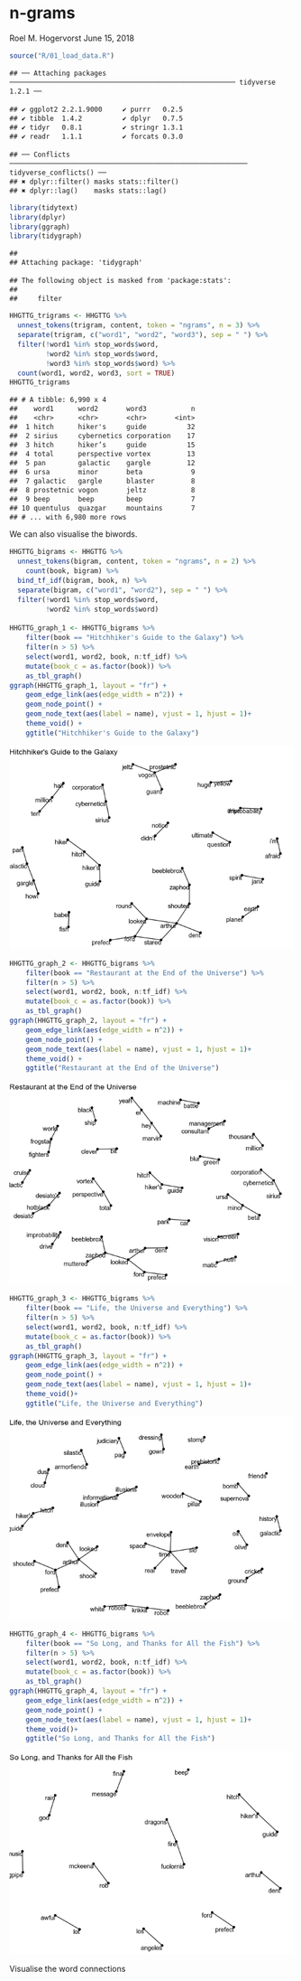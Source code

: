 n-grams
================
Roel M. Hogervorst
June 15, 2018

``` r
source("R/01_load_data.R")
```

    ## ── Attaching packages ──────────────────────────────────────────────────────── tidyverse 1.2.1 ──

    ## ✔ ggplot2 2.2.1.9000     ✔ purrr   0.2.5     
    ## ✔ tibble  1.4.2          ✔ dplyr   0.7.5     
    ## ✔ tidyr   0.8.1          ✔ stringr 1.3.1     
    ## ✔ readr   1.1.1          ✔ forcats 0.3.0

    ## ── Conflicts ─────────────────────────────────────────────────────────── tidyverse_conflicts() ──
    ## ✖ dplyr::filter() masks stats::filter()
    ## ✖ dplyr::lag()    masks stats::lag()

``` r
library(tidytext)
library(dplyr)
library(ggraph)
library(tidygraph)
```

    ## 
    ## Attaching package: 'tidygraph'

    ## The following object is masked from 'package:stats':
    ## 
    ##     filter

``` r
HHGTTG_trigrams <- HHGTTG %>%
  unnest_tokens(trigram, content, token = "ngrams", n = 3) %>%
  separate(trigram, c("word1", "word2", "word3"), sep = " ") %>%
  filter(!word1 %in% stop_words$word,
         !word2 %in% stop_words$word,
         !word3 %in% stop_words$word) %>%
  count(word1, word2, word3, sort = TRUE)
HHGTTG_trigrams
```

    ## # A tibble: 6,990 x 4
    ##    word1      word2       word3           n
    ##    <chr>      <chr>       <chr>       <int>
    ##  1 hitch      hiker's     guide          32
    ##  2 sirius     cybernetics corporation    17
    ##  3 hitch      hiker’s     guide          15
    ##  4 total      perspective vortex         13
    ##  5 pan        galactic    gargle         12
    ##  6 ursa       minor       beta            9
    ##  7 galactic   gargle      blaster         8
    ##  8 prostetnic vogon       jeltz           8
    ##  9 beep       beep        beep            7
    ## 10 quentulus  quazgar     mountains       7
    ## # ... with 6,980 more rows

We can also visualise the biwords.

``` r
HHGTTG_bigrams <- HHGTTG %>%
  unnest_tokens(bigram, content, token = "ngrams", n = 2) %>%
    count(book, bigram) %>%
  bind_tf_idf(bigram, book, n) %>% 
  separate(bigram, c("word1", "word2"), sep = " ") %>%
  filter(!word1 %in% stop_words$word,
         !word2 %in% stop_words$word)

HHGTTG_graph_1 <- HHGTTG_bigrams %>% 
    filter(book == "Hitchhiker's Guide to the Galaxy") %>% 
    filter(n > 5) %>%
    select(word1, word2, book, n:tf_idf) %>% 
    mutate(book_c = as.factor(book)) %>% 
    as_tbl_graph()
ggraph(HHGTTG_graph_1, layout = "fr") +
    geom_edge_link(aes(edge_width = n^2)) +
    geom_node_point() +
    geom_node_text(aes(label = name), vjust = 1, hjust = 1)+
    theme_void() +
    ggtitle("Hitchhiker's Guide to the Galaxy")
```

![](n-grams_files/figure-markdown_github/unnamed-chunk-3-1.png)

``` r
HHGTTG_graph_2 <- HHGTTG_bigrams %>% 
    filter(book == "Restaurant at the End of the Universe") %>% 
    filter(n > 5) %>%
    select(word1, word2, book, n:tf_idf) %>% 
    mutate(book_c = as.factor(book)) %>% 
    as_tbl_graph()
ggraph(HHGTTG_graph_2, layout = "fr") +
    geom_edge_link(aes(edge_width = n^2)) +
    geom_node_point() +
    geom_node_text(aes(label = name), vjust = 1, hjust = 1)+
    theme_void() +
    ggtitle("Restaurant at the End of the Universe")
```

![](n-grams_files/figure-markdown_github/unnamed-chunk-3-2.png)

``` r
HHGTTG_graph_3 <- HHGTTG_bigrams %>% 
    filter(book == "Life, the Universe and Everything") %>% 
    filter(n > 5) %>%
    select(word1, word2, book, n:tf_idf) %>% 
    mutate(book_c = as.factor(book)) %>% 
    as_tbl_graph()
ggraph(HHGTTG_graph_3, layout = "fr") +
    geom_edge_link(aes(edge_width = n^2)) +
    geom_node_point() +
    geom_node_text(aes(label = name), vjust = 1, hjust = 1)+
    theme_void()+
    ggtitle("Life, the Universe and Everything")
```

![](n-grams_files/figure-markdown_github/unnamed-chunk-3-3.png)

``` r
HHGTTG_graph_4 <- HHGTTG_bigrams %>% 
    filter(book == "So Long, and Thanks for All the Fish") %>% 
    filter(n > 5) %>%
    select(word1, word2, book, n:tf_idf) %>% 
    mutate(book_c = as.factor(book)) %>% 
    as_tbl_graph()
ggraph(HHGTTG_graph_4, layout = "fr") +
    geom_edge_link(aes(edge_width = n^2)) +
    geom_node_point() +
    geom_node_text(aes(label = name), vjust = 1, hjust = 1)+
    theme_void()+
    ggtitle("So Long, and Thanks for All the Fish")
```

![](n-grams_files/figure-markdown_github/unnamed-chunk-3-4.png)

Visualise the word connections
